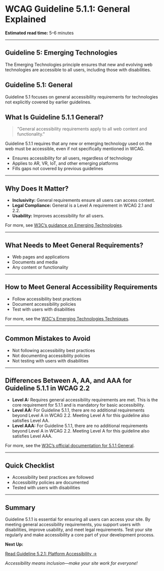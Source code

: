 <!--
title: WCAG Guideline 5.1.1: General Explained
series: Making the Web Accessible for All
description: A practical guide to WCAG Guideline 5.1.1 (General)—what it means, why it matters, and how to ensure general accessibility requirements are met.
keywords: wcag 5.1.1, general, accessibility, web standards, digital inclusion
image: WCAG-Series-5-1-1.png
imageAlt: Blue text on yellow background saying, "Web Content Accessibiilty Guiedlines (WCAG) 5.1.1 Explained, General"
status: published
date: 2025-07-03
-->

# **WCAG Guideline 5.1.1: General Explained**

**Estimated read time:** 5–6 minutes

---

## **Guideline 5: Emerging Technologies**

The Emerging Technologies principle ensures that new and evolving web technologies are accessible to all users, including those with disabilities.

## **Guideline 5.1: General**

Guideline 5.1 focuses on general accessibility requirements for technologies not explicitly covered by earlier guidelines.

## **What Is Guideline 5.1.1 General?**

<!-- [Illustration: User accessing a website with various assistive technologies] -->

> "General accessibility requirements apply to all web content and functionality."

Guideline 5.1.1 requires that any new or emerging technology used on the web must be accessible, even if not specifically mentioned in WCAG.

- Ensures accessibility for all users, regardless of technology
- Applies to AR, VR, IoT, and other emerging platforms
- Fills gaps not covered by previous guidelines

---

## **Why Does It Matter?**

<!-- [Infographic: User with screen reader, keyboard, and mouse] -->

- **Inclusivity:** General requirements ensure all users can access content.
- **Legal Compliance:** General is a Level A requirement in WCAG 2.1 and 2.2.
- **Usability:** Improves accessibility for all users.

For more, see [W3C’s guidance on Emerging Technologies](https://www.w3.org/WAI/standards-guidelines/wcag/new-in-22/).

---

## **What Needs to Meet General Requirements?**

<!-- [Grid: Web pages, applications, documents, all with accessibility icons] -->

- Web pages and applications
- Documents and media
- Any content or functionality

---

## **How to Meet General Accessibility Requirements**

<!-- [Side-by-side code snippets: Accessible vs. inaccessible content]
[Example: Settings panel for accessibility] -->

- Follow accessibility best practices
- Document accessibility policies
- Test with users with disabilities

For more, see the [W3C's Emerging Technologies Techniques](https://www.w3.org/WAI/standards-guidelines/wcag/new-in-22/).

---

## **Common Mistakes to Avoid**

<!-- [Do/Don't graphic: Left side with accessible content, right side with inaccessible content] -->

- Not following accessibility best practices
- Not documenting accessibility policies
- Not testing with users with disabilities

---

## **Differences Between A, AA, and AAA for Guideline 5.1.1 in WCAG 2.2**

<!-- [Infographic: Three columns labeled A, AA, AAA with example requirements for each] -->

- **Level A:** Requires general accessibility requirements are met. This is the core requirement for 5.1.1 and is mandatory for basic accessibility.
- **Level AA:** For Guideline 5.1.1, there are no additional requirements beyond Level A in WCAG 2.2. Meeting Level A for this guideline also satisfies Level AA.
- **Level AAA:** For Guideline 5.1.1, there are no additional requirements beyond Level A in WCAG 2.2. Meeting Level A for this guideline also satisfies Level AAA.

For more, see the [W3C’s official documentation for 5.1.1 General](https://www.w3.org/WAI/standards-guidelines/wcag/new-in-22/).

---

## **Quick Checklist**

<!-- [Checklist graphic: Icons for each item (accessibility, best practices, testing, etc.)] -->

- Accessibility best practices are followed
- Accessibility policies are documented
- Tested with users with disabilities

---

## **Summary**

<!-- [Illustration: User accessing a website with assistive technology] -->

Guideline 5.1.1 is essential for ensuring all users can access your site. By meeting general accessibility requirements, you support users with disabilities, improve usability, and meet legal requirements. Test your site regularly and make accessibility a core part of your development process.

**Next Up:**

[Read Guideline 5.2.1: Platform Accessibility →](WCAG-Guideline-5-2-1-Platform-Accessibility-Explained)

*Accessibility means inclusion—make your site work for everyone!*
